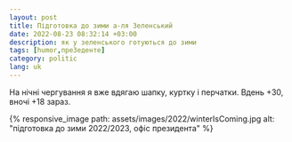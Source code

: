 ```yaml
---
layout: post
title: Підготовка до зими а-ля Зеленський
date: 2022-08-23 08:32:14 +03:00
description: як у зеленського готуються до зими
tags: [humor,преЗеденте]
category: politic
lang: uk
---
```


На нічні чергування я вже вдягаю шапку, куртку і перчатки.
Вдень +30, вночі +18 зараз.

{% responsive_image path: assets/images/2022/winterIsComing.jpg alt: "підготовка до зими 2022/2023, офіс президента" %}
